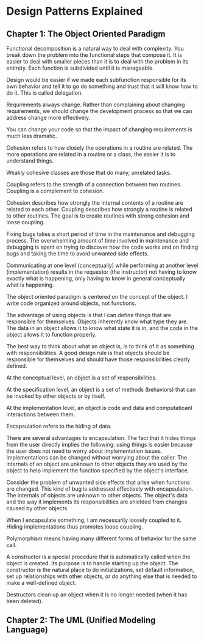 # Design Patterns Explained

## Chapter 1: The Object Oriented Paradigm

Functional decomposition is a natural way to deal with complexity. You break down the problem into the functional steps that compose it. It is easier to deal with smaller pieces than it is to deal with the problem in its entirety. Each function is subdivided until it is manageable.

Design would be easier if we made each subfunction responsible for its own behavior and tell it to go do something and trust that it will know how to do it. This is called delegation.

Requirements always change. Rather than complaining about changing requirements, we should change the development process so that we can address change more effectively. 

You can change your code so that the impact of changing requirements is much less dramatic.

Cohesion refers to how closely the operations in a routine are related. The more operations are related in a routine or a class, the easier it is to understand things.

Weakly cohesive classes are those that do many, unrelated tasks.

Coupling refers to the strength of a connection between two routines. Coupling is a complement to cohesion. 

Cohesion describes how strongly the internal contents of a routine are related to each other. Coupling describes how strongly a routine is related to other routines. The goal is to create routines with strong cohesion and loose coupling.

Fixing bugs takes a short period of time in the maintenance and debugging process. The overwhelming amount of time involved in maintenance and debugging is spent on trying to discover how the code works and on finding bugs and taking the time to avoid unwanted side effects.

Communicating at one level (conceptually) while performing at another level (implementation) results in the requestor (the instructor) not having to know exactly what is happening, only having to know in general conceptually what is happening.

The object oriented paradigm is centered on the concept of the object. I write code organized around objects, not functions.

The advantage of using objects is that I can define things that are responsible for themselves. Objects inherently know what type they are. The data in an object allows it to know what state it is in, and the code in the object allows it to function properly. 

The best way to think about what an object is, is to think of it as something with responsibilities. A good design rule is that objects should be responsible for themselves and should have those responsibilities clearly defined. 

At the conceptual level, an object is a set of responsibilities.

At the specification level, an object is a set of methods (behaviors) that can be invoked by other objects or by itself.

At the implementation level, an object is code and data and computatioanl interactions between them.

Encapsulation refers to the hiding of data.

There are several advantages to encapsulation. The fact that it hides things from the user directly implies the following: using things is easier because the user does not need to worry about implementation issues. Implementations can be changed without worrying about the caller. The internals of an object are unknown to other objects they are used by the object to help implement the function specified by the object's interface.

Consider the problem of unwanted side effects that arise when functions are changed. This kind of bug is addressed effectively with encapsulation. The internals of objects are unknown to other objects. The object's data and the way it implements its responsibilities are shielded from changes caused by other objects.

When I encapsulate something, I am necessarily loosely coupled to it. Hiding implementations thus promotes loose coupling.

Polymorphism means having many different forms of behavior for the same call. 

A constructor is a special procedure that is automatically called when the object is created. Its purpose is to handle starting up the object. The constructor is the natural place to do initializations, set default information, set up relationships with other objects, or do anything else that is needed to make a well-defined object. 

Destructors clean up an object when it is no longer needed (when it has been deleted).

## Chapter 2: The UML (Unified Modeling Language)